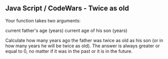 ## Java Script / CodeWars -  Twice as old ##

Your function takes two arguments:

current father's age (years)
current age of his son (years)

Сalculate how many years ago the father was twice as old as his son (or in how many years he will be twice as old). The answer is always greater or equal to 0, no matter if it was in the past or it is in the future.



